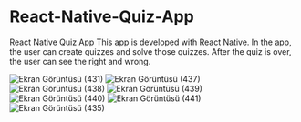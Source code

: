 # React-Native-Quiz-App
React Native Quiz App
This app is developed with React Native. In the app, the user can create quizzes and solve those quizzes. After the quiz is over, the user can see the right and wrong.

![Ekran Görüntüsü (431)](https://user-images.githubusercontent.com/85997135/198874812-cb2ac70e-b27f-4d29-9103-b7bb53cc0bff.png)
![Ekran Görüntüsü (437)](https://user-images.githubusercontent.com/85997135/198874838-6cd0da21-131d-4909-98ba-a40271ac18b0.png)
![Ekran Görüntüsü (438)](https://user-images.githubusercontent.com/85997135/198874844-4286d6fc-e14d-4a29-b8a9-c3780bf63749.png)
![Ekran Görüntüsü (439)](https://user-images.githubusercontent.com/85997135/198874852-9f630e15-7eab-439c-842f-de8a1ddc610f.png)
![Ekran Görüntüsü (440)](https://user-images.githubusercontent.com/85997135/198874858-07afc55c-a2f1-4042-816e-15dec9c038b1.png)
![Ekran Görüntüsü (441)](https://user-images.githubusercontent.com/85997135/198874859-8ce666a9-aa0c-4fc2-8efc-fdc0a90aa785.png)
![Ekran Görüntüsü (435)](https://user-images.githubusercontent.com/85997135/198874862-f5cdaa17-c684-4b69-8706-fb796edf89d2.png)
